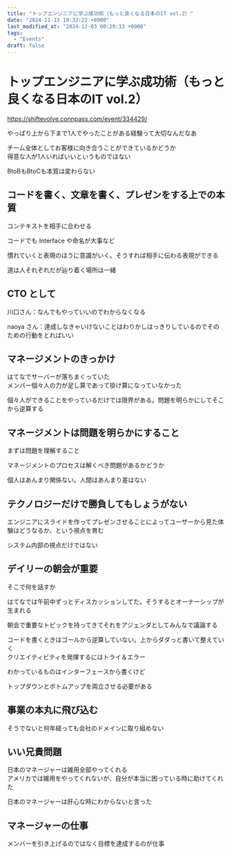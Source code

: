 ```yaml
---
title: "トップエンジニアに学ぶ成功術（もっと良くなる日本のIT vol.2）"
date: "2024-11-13 19:32:22 +0900"
last_modified_at: "2024-12-03 00:29:33 +0900"
tags:
  - "Events"
draft: false
---
```

# トップエンジニアに学ぶ成功術（もっと良くなる日本のIT vol.2）

https://shiftevolve.connpass.com/event/334429/

やっぱり上から下まで1人でやったことがある経験って大切なんだなあ

チーム全体としてお客様に向き合うことができているかどうか  
得意な人が1人いればいいというものではない

BtoBもBtoCも本質は変わらない  

## コードを書く、文章を書く、プレゼンをする上での本質

コンテキストを相手に合わせる  

コードでも Interface や命名が大事など

慣れていくと表現のほうに意識がいく。そうすれば相手に伝わる表現ができる  

道は人それぞれだが辿り着く場所は一緒  

## CTO として
川口さん：なんでもやっていいのでわからなくなる  

naoya さん：達成しなきゃいけないことはわりかしはっきりしているのでそのための行動をとればいい

## マネージメントのきっかけ
はてなでサーバーが落ちまくっていた  
メンバー個々人の力が足し算であって掛け算になっていなかった

個々人ができることをやっているだけでは限界がある。問題を明らかにしてそこから逆算する

## マネージメントは問題を明らかにすること

まずは問題を理解すること

マネージメントのプロセスは解くべき問題があるかどうか

個人はあんまり関係ない。人間はあんまり差はない

## テクノロジーだけで勝負してもしょうがない

エンジニアにスライドを作ってプレゼンさせることによってユーザーから見た体験はどうなるか、という視点を育む

システム内部の視点だけではない  

## デイリーの朝会が重要
そこで何を話すか  

はてなでは午前中ずっとディスカッションしてた。そうするとオーナーシップが生まれる

朝会で重要なトピックを持ってきてそれをアジェンダとしてみんなで議論する


コードを書くときはゴールから逆算していない。上からダダっと書いて整えていく  
クリエイティビティを発揮するにはトライ＆エラー  

わかっているものはインターフェースから書くけど  

トップダウンとボトムアップを両立させる必要がある  

## 事業の本丸に飛び込む
そうでないと何年経っても会社のドメインに取り組めない

## いい兄貴問題

日本のマネージャーは雑用全部やってくれる  
アメリカでは雑用をやってくれないが、自分が本当に困っている時に助けてくれた

日本のマネージャーは肝心な時にわからないと言った

## マネージャーの仕事
メンバーを引き上げるのではなく目標を達成するのが仕事



